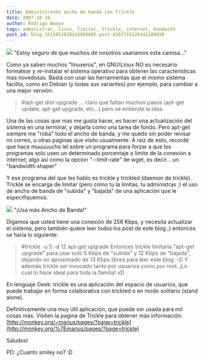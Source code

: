 ```yaml
---
title: Administrando ancho de banda con Trickle
date: 2007-10-10
author: Rodrigo Amaya
tags: administrar, linux, limitar, trickle, internet, bandwith
post_id: blog-3515952828243908885.post-8103715126442289826
---
```


[![](http://bp3.blogger.com/_ayvorITawE4/RwzyBFmN2bI/AAAAAAAAAgo/UP4azpHUO_o/s320/work_bandwidth.jpg)](http://bp3.blogger.com/_ayvorITawE4/RwzyBFmN2bI/AAAAAAAAAgo/UP4azpHUO_o/s1600-h/work_bandwidth.jpg)
"Estoy seguro de que muchos
de nosotros usaríamos esta camisa..."

Como ya saben muchos "linuxeros", en GNU\Linux NO es necesario formatear y re-instalar el sistema operativo para obtener las características mas novedosas. Basta con usar las herramientas que el mismo sistema facilita, como en Debian (y todas sus variantes) por ejemplo, para cambiar a una mejor versión:

> #apt-get dist-upgrade
... claro que faltan muchos pasos (apt-get update, apt-get upgrade, etc...) pero se entiende la idea.

Una de las cosas que mas me gusta hacer, es hacer una actualización del sistema en una terminal, y dejarla como una tarea de fondo. Pero apt-get siempre me "roba" todo el ancho de banda, y me quedo sin poder revisar mi correo, u otras paginas que visito usualmente. A raíz de esto, recordé que hace muuuuucho leí sobre un programa para forzar a que los programas solo usen un determinado porcentaje o limite de la conexión a internet, algo asi como la opcion "--limit-rate" de wget, es decir... un "bandwidth shaper"

Y ese programa del que les hablo es trickle y trickled (daemon de trickle). Trickle se encarga de limitar (pero como tu la limitas, tu administras ;) el uso de ancho de banda de "subida" y "bajada" de una aplicación que le especifiquemos.

[![](http://bp1.blogger.com/_ayvorITawE4/Rwzw-lmN2aI/AAAAAAAAAgg/MIIGtUo8v-o/s320/masanchobanda.jpg)](http://bp1.blogger.com/_ayvorITawE4/Rwzw-lmN2aI/AAAAAAAAAgg/MIIGtUo8v-o/s1600-h/masanchobanda.jpg)
"¡Usa más Ancho de
Banda!"

Digamos que usted tiene una conexión de 256 Kbps, y necesita actualizar el sistema, pero también quiere leer todos los post de este blog ;) entonces se haría lo siguiente:

> #trickle -u 5 -d 12
> apt-get upgrade
Entonces trickle limitaría "apt-get upgrade" para usar solo 5 Kbps de "subida" y 12 Kbps de "bajada", dejando un aproximado de 13 Kbps libres para leer este blog :-D Y además trickle ser invocado tanto por usuarios como por root. ¡Lo cual lo hace ideal para toda la familia! xD

En lenguaje Geek: trickle es una aplicación del espacio de usuarios, que puede trabajar en forma colaborativa con trickled o en modo solitario (stand alone).

Definitivamente una muy útil aplicación, que puede ser usada para mil cosas más. Visiten la pagina de Trickle para obtener más información: [http://monkey.org/~marius/pages/?page=trickle](http://monkey.org/%7Emarius/pages/?page=trickle)

Saludos!

PD: ¿Cuanto smiley no? :D